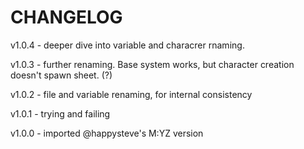 # CHANGELOG
v1.0.4 - deeper dive into variable and characrer rnaming.

v1.0.3 - further renaming. Base system works, but character creation doesn't spawn sheet. (?)

v1.0.2 - file and variable renaming, for internal consistency

v1.0.1 - trying and failing

v1.0.0 - imported @happysteve's M:YZ version
